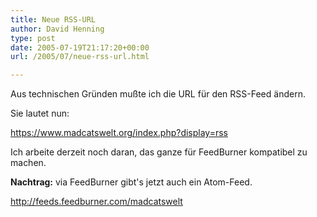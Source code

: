 ```yaml
---
title: Neue RSS-URL
author: David Henning
type: post
date: 2005-07-19T21:17:20+00:00
url: /2005/07/neue-rss-url.html

---
```

Aus technischen Gründen mußte ich die URL für den RSS-Feed ändern.
  
Sie lautet nun:
  
<https://www.madcatswelt.org/index.php?display=rss>

Ich arbeite derzeit noch daran, das ganze für FeedBurner kompatibel zu machen.

**Nachtrag:** via FeedBurner gibt&apos;s jetzt auch ein Atom-Feed.
  
<http://feeds.feedburner.com/madcatswelt>